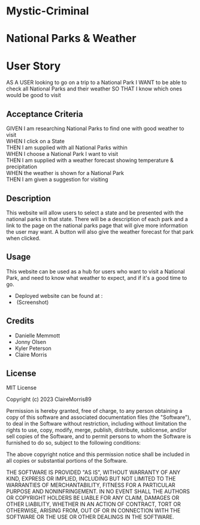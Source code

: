 # Mystic-Criminal 
# National Parks & Weather

# User Story
AS A USER looking to go on a trip to a National Park
I WANT to be able to check all National Parks and their weather
SO THAT I know which ones would be good to visit 

## Acceptance Criteria 
GIVEN I am researching National Parks to find one with good weather to visit <br>
WHEN I click on a State<br>
THEN I am supplied with all National Parks within<br>
WHEN I choose a National Park I want to visit<br>
THEN I am supplied with a weather forecast showing temperature & precipitation<br>
WHEN the weather is shown for a National Park<br>
THEN I am given a suggestion for visiting <br>


## Description 
This website will allow users to select a state and be presented with the national parks in that state. There will be a description of each park and a link to the page on the national parks page that will give more information the user may want. A button will also give the weather forecast for that park when clicked. 

## Usage
This website can be used as a hub for users who want to visit a National Park, and need to know what weather to expect, and if it's a good time to go. 

- Deployed website can be found at : 
- <img> (Screenshot)

## Credits 
- Danielle Memmott
- Jonny Olsen
- Kyler Peterson
- Claire Morris

## License 

MIT License

Copyright (c) 2023 ClaireMorris89

Permission is hereby granted, free of charge, to any person obtaining a copy
of this software and associated documentation files (the "Software"), to deal
in the Software without restriction, including without limitation the rights
to use, copy, modify, merge, publish, distribute, sublicense, and/or sell
copies of the Software, and to permit persons to whom the Software is
furnished to do so, subject to the following conditions:

The above copyright notice and this permission notice shall be included in all
copies or substantial portions of the Software.

THE SOFTWARE IS PROVIDED "AS IS", WITHOUT WARRANTY OF ANY KIND, EXPRESS OR
IMPLIED, INCLUDING BUT NOT LIMITED TO THE WARRANTIES OF MERCHANTABILITY,
FITNESS FOR A PARTICULAR PURPOSE AND NONINFRINGEMENT. IN NO EVENT SHALL THE
AUTHORS OR COPYRIGHT HOLDERS BE LIABLE FOR ANY CLAIM, DAMAGES OR OTHER
LIABILITY, WHETHER IN AN ACTION OF CONTRACT, TORT OR OTHERWISE, ARISING FROM,
OUT OF OR IN CONNECTION WITH THE SOFTWARE OR THE USE OR OTHER DEALINGS IN THE
SOFTWARE.

